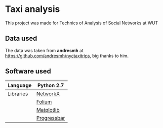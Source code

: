 # Taxi analysis
This project was made for Technics of Analysis of Social Networks at WUT
## Data used ##
The data was taken from **andresmh** at https://github.com/andresmh/nyctaxitrips, big thanks to him.

## Software used ##
| Language | Python 2.7|
| ---------|-----------|
| Libraries| [NetworkX](https://networkx.github.io/)                   |
|          | [Folium](https://github.com/python-visualization/folium)  |
|          | [Matplotlib](https://matplotlib.org/)                     |
|          | [Progressbar](https://github.com/WoLpH/python-progressbar)|